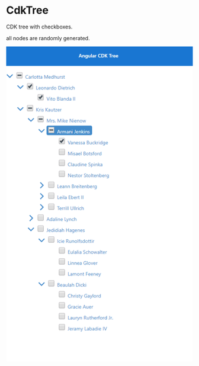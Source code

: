 # CdkTree

CDK tree with checkboxes.

all nodes are randomly generated.

![](cdk-tree-with-checkboxes.gif)